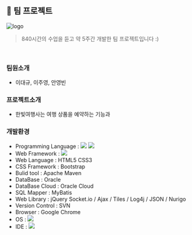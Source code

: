 ## 🙌 팀 프로젝트
![logo](https://user-images.githubusercontent.com/95404736/169971400-529c1ca8-2e2d-409a-8c1f-abc30d7aec27.png)

> 840시간의 수업을 듣고 약 5주간 개발한 팀 프로젝트입니다 :)
<br>

### 팀원소개

- 이대규, 이주영, 안영빈

### 프로젝트소개

- 한빛여행사는 여행 상품을 예약하는 기능과 

### 개발환경
- Programming Language : <img src="https://img.shields.io/badge/Java-007396?style=for-the-badge&logo=Java&logoColor=white">  <img src="https://img.shields.io/badge/JavaScript-F7DF1E?style=for-the-badge&logo=JavaScript&logoColor=white">
- Web Framework : <img src="https://img.shields.io/badge/Spring-6DB33F?style=for-the-badge&logo=Spring&logoColor=white">
- Web Language : HTML5 CSS3
- CSS Framework : Bootstrap
- Bulid tool : Apache Maven
- DataBase : Oracle
- DataBase Cloud : Oracle Cloud
- SQL Mapper : MyBatis
- Web Library : jQuery Socket.io / Ajax / Tiles / Log4j / JSON / Nurigo
- Version Control : SVN
- Browser : Google Chrome
- OS : <img src="https://img.shields.io/badge/Windows-0078D6?style=for-the-badge&logo=Windows&logoColor=white"> 
- IDE : <img src="https://img.shields.io/badge/Spring Tool Suite4-6DB33F?style=for-the-badge&logo=Spring&logoColor=white">
